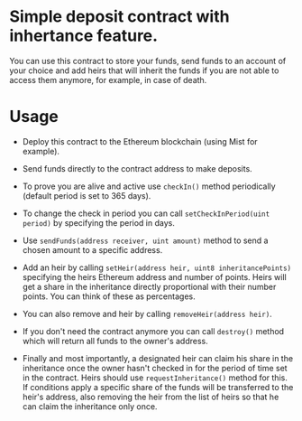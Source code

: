 # Simple deposit contract with inhertance feature. #

You can use this contract to store your funds, send funds to an account of your choice and add heirs that will inherit the funds if you are not able to access them anymore, for example, in case of death.

# Usage #

* Deploy this contract to the Ethereum blockchain (using Mist for example).

* Send funds directly to the contract address to make deposits.

* To prove you are alive and active use ```checkIn()``` method periodically (default period is set to 365 days).

* To change the check in period you can call ```setCheckInPeriod(uint period)``` by specifying the period in days.

* Use ```sendFunds(address receiver, uint amount)``` method to send a chosen amount to a specific address.

* Add an heir by calling ```setHeir(address heir, uint8 inheritancePoints)``` specifying the heirs Ethereum address and number of points. Heirs will get a share in the inheritance directly proportional with their number points. You can think of these as percentages.

* You can also remove and heir by calling ```removeHeir(address heir)```.

* If you don't need the contract anymore you can call ```destroy()``` method which will return all funds to the owner's address.

* Finally and most importantly, a designated heir can claim his share in the inheritance once the owner hasn't checked in for the period of time set in the contract. Heirs should use ```requestInheritance()``` method for this. If conditions apply a specific share of the funds will be transferred to the heir's address, also removing the heir from the list of heirs so that he can claim the inheritance only once.
